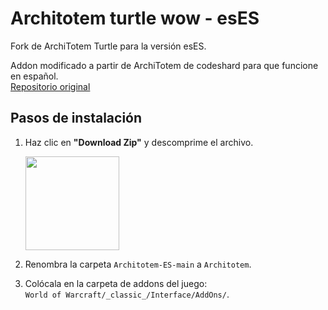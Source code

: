 # Architotem turtle wow - esES
Fork de ArchiTotem Turtle para la versión esES.

Addon modificado a partir de ArchiTotem de codeshard para que funcione en español.  
[Repositorio original](https://github.com/codeshard/ArchiTotem)


## Pasos de instalación
1. Haz clic en **"Download Zip"** y descomprime el archivo.

   <img src="https://github.com/user-attachments/assets/d448633c-0624-4459-8e63-14798ba9c0c7" width="150" />
   
2. Renombra la carpeta `Architotem-ES-main` a `Architotem`.
3. Colócala en la carpeta de addons del juego:  
   `World of Warcraft/_classic_/Interface/AddOns/`.
